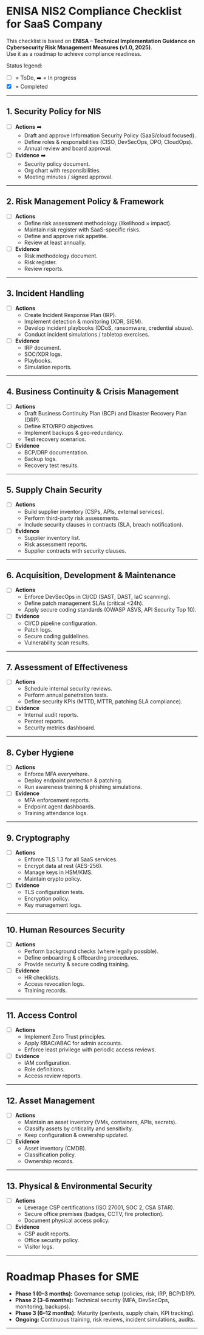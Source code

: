 # ENISA NIS2 Compliance Checklist for SaaS Company

This checklist is based on **ENISA – Technical Implementation Guidance on Cybersecurity Risk Management Measures (v1.0, 2025)**.  
Use it as a roadmap to achieve compliance readiness.  

Status legend:  
- [ ] = ToDo,  ➡️ = In progress
- [x] = Completed   

---

## 1. Security Policy for NIS
- [ ] **Actions** ➡️
  - Draft and approve Information Security Policy (SaaS/cloud focused).
  - Define roles & responsibilities (CISO, DevSecOps, DPO, CloudOps).
  - Annual review and board approval.
- [ ] **Evidence** ➡️
  - Security policy document.
  - Org chart with responsibilities.
  - Meeting minutes / signed approval.

---

## 2. Risk Management Policy & Framework
- [ ] **Actions**
  - Define risk assessment methodology (likelihood × impact).
  - Maintain risk register with SaaS-specific risks.
  - Define and approve risk appetite.
  - Review at least annually.
- [ ] **Evidence**
  - Risk methodology document.
  - Risk register.
  - Review reports.

---

## 3. Incident Handling
- [ ] **Actions**
  - Create Incident Response Plan (IRP).
  - Implement detection & monitoring (XDR, SIEM).
  - Develop incident playbooks (DDoS, ransomware, credential abuse).
  - Conduct incident simulations / tabletop exercises.
- [ ] **Evidence**
  - IRP document.
  - SOC/XDR logs.
  - Playbooks.
  - Simulation reports.

---

## 4. Business Continuity & Crisis Management
- [ ] **Actions**
  - Draft Business Continuity Plan (BCP) and Disaster Recovery Plan (DRP).
  - Define RTO/RPO objectives.
  - Implement backups & geo-redundancy.
  - Test recovery scenarios.
- [ ] **Evidence**
  - BCP/DRP documentation.
  - Backup logs.
  - Recovery test results.

---

## 5. Supply Chain Security
- [ ] **Actions**
  - Build supplier inventory (CSPs, APIs, external services).
  - Perform third-party risk assessments.
  - Include security clauses in contracts (SLA, breach notification).
- [ ] **Evidence**
  - Supplier inventory list.
  - Risk assessment reports.
  - Supplier contracts with security clauses.

---

## 6. Acquisition, Development & Maintenance
- [ ] **Actions**
  - Enforce DevSecOps in CI/CD (SAST, DAST, IaC scanning).
  - Define patch management SLAs (critical <24h).
  - Apply secure coding standards (OWASP ASVS, API Security Top 10).
- [ ] **Evidence**
  - CI/CD pipeline configuration.
  - Patch logs.
  - Secure coding guidelines.
  - Vulnerability scan results.

---

## 7. Assessment of Effectiveness
- [ ] **Actions**
  - Schedule internal security reviews.
  - Perform annual penetration tests.
  - Define security KPIs (MTTD, MTTR, patching SLA compliance).
- [ ] **Evidence**
  - Internal audit reports.
  - Pentest reports.
  - Security metrics dashboard.

---

## 8. Cyber Hygiene
- [ ] **Actions**
  - Enforce MFA everywhere.
  - Deploy endpoint protection & patching.
  - Run awareness training & phishing simulations.
- [ ] **Evidence**
  - MFA enforcement reports.
  - Endpoint agent dashboards.
  - Training attendance logs.

---

## 9. Cryptography
- [ ] **Actions**
  - Enforce TLS 1.3 for all SaaS services.
  - Encrypt data at rest (AES-256).
  - Manage keys in HSM/KMS.
  - Maintain crypto policy.
- [ ] **Evidence**
  - TLS configuration tests.
  - Encryption policy.
  - Key management logs.

---

## 10. Human Resources Security
- [ ] **Actions**
  - Perform background checks (where legally possible).
  - Define onboarding & offboarding procedures.
  - Provide security & secure coding training.
- [ ] **Evidence**
  - HR checklists.
  - Access revocation logs.
  - Training records.

---

## 11. Access Control
- [ ] **Actions**
  - Implement Zero Trust principles.
  - Apply RBAC/ABAC for admin accounts.
  - Enforce least privilege with periodic access reviews.
- [ ] **Evidence**
  - IAM configuration.
  - Role definitions.
  - Access review reports.

---

## 12. Asset Management
- [ ] **Actions**
  - Maintain an asset inventory (VMs, containers, APIs, secrets).
  - Classify assets by criticality and sensitivity.
  - Keep configuration & ownership updated.
- [ ] **Evidence**
  - Asset inventory (CMDB).
  - Classification policy.
  - Ownership records.

---

## 13. Physical & Environmental Security
- [ ] **Actions**
  - Leverage CSP certifications (ISO 27001, SOC 2, CSA STAR).
  - Secure office premises (badges, CCTV, fire protection).
  - Document physical access policy.
- [ ] **Evidence**
  - CSP audit reports.
  - Office security policy.
  - Visitor logs.

---

# Roadmap Phases for SME

- **Phase 1 (0–3 months):** Governance setup (policies, risk, IRP, BCP/DRP).  
- **Phase 2 (3–6 months):** Technical security (MFA, DevSecOps, monitoring, backups).  
- **Phase 3 (6–12 months):** Maturity (pentests, supply chain, KPI tracking).  
- **Ongoing:** Continuous training, risk reviews, incident simulations, audits.

---

